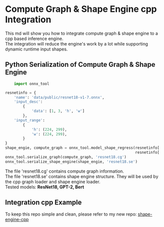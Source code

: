 # Compute Graph & Shape Engine cpp Integration

This md will show you how to integrate compute graph & shape engine to a cpp based inference engine.  
The integration will reduce the engine's work by a lot while supporting dynamic runtime input shapes.

## Python Serialization of Compute Graph & Shape Engine

~~~python
    import onnx_tool

resnetinfo = {
    'name': 'data/public/resnet18-v1-7.onnx',
    'input_desc':
        {
            'data': [1, 3, 'h', 'w']
        },
    'input_range':
        {
            'h': (224, 299),
            'w': (224, 299),
        }
}
shape_engie, compute_graph = onnx_tool.model_shape_regress(resnetinfo['name'], resnetinfo['input_desc'],
                                                           resnetinfo['input_range'])
onnx_tool.serialize_graph(compute_graph, 'resnet18.cg')
onnx_tool.serialize_shape_engine(shape_engie, 'resnet18.se')
~~~

The file 'resnet18.cg' contains compute graph information.  
The file 'resnet18.se' contains shape engine structure. They will be used by the cpp graph loader and shape engine
loader.  
Tested models: **ResNet18, GPT-2, Bert**

## Integration cpp Example

To keep this repo simple and clean, please refer to my new
repo: [shape-engine-cpp](https://github.com/ThanatosShinji/shape-engine-cpp.git)